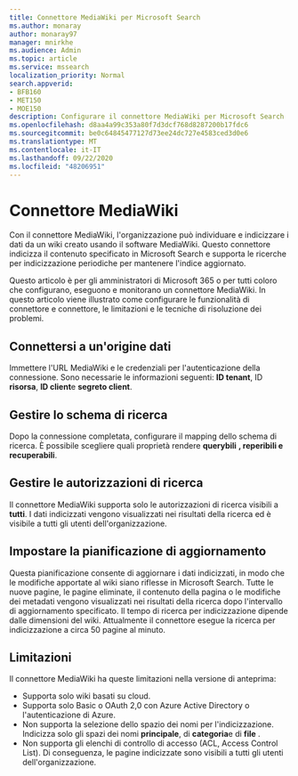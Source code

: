 ```yaml
---
title: Connettore MediaWiki per Microsoft Search
ms.author: monaray
author: monaray97
manager: mnirkhe
ms.audience: Admin
ms.topic: article
ms.service: mssearch
localization_priority: Normal
search.appverid:
- BFB160
- MET150
- MOE150
description: Configurare il connettore MediaWiki per Microsoft Search
ms.openlocfilehash: d8aa4a99c353a80f7d3dcf768d8287200b17fdc6
ms.sourcegitcommit: be0c64845477127d73ee24dc727e4583ced3d0e6
ms.translationtype: MT
ms.contentlocale: it-IT
ms.lasthandoff: 09/22/2020
ms.locfileid: "48206951"
---
```

# <a name="mediawiki-connector"></a>Connettore MediaWiki

Con il connettore MediaWiki, l'organizzazione può individuare e indicizzare i dati da un wiki creato usando il software MediaWiki. Questo connettore indicizza il contenuto specificato in Microsoft Search e supporta le ricerche per indicizzazione periodiche per mantenere l'indice aggiornato.

Questo articolo è per gli amministratori di Microsoft 365 o per tutti coloro che configurano, eseguono e monitorano un connettore MediaWiki. In questo articolo viene illustrato come configurare le funzionalità di connettore e connettore, le limitazioni e le tecniche di risoluzione dei problemi.

## <a name="connect-to-a-data-source"></a>Connettersi a un'origine dati

Immettere l'URL MediaWiki e le credenziali per l'autenticazione della connessione. Sono necessarie le informazioni seguenti: **ID tenant**, ID **risorsa**, **ID client**e **segreto client**.

## <a name="manage-the-search-schema"></a>Gestire lo schema di ricerca

Dopo la connessione completata, configurare il mapping dello schema di ricerca. È possibile scegliere quali proprietà rendere **querybili** **, reperibili e** **recuperabili**.

## <a name="manage-search-permissions"></a>Gestire le autorizzazioni di ricerca

Il connettore MediaWiki supporta solo le autorizzazioni di ricerca visibili a **tutti**. I dati indicizzati vengono visualizzati nei risultati della ricerca ed è visibile a tutti gli utenti dell'organizzazione.

## <a name="set-the-refresh-schedule"></a>Impostare la pianificazione di aggiornamento

Questa pianificazione consente di aggiornare i dati indicizzati, in modo che le modifiche apportate al wiki siano riflesse in Microsoft Search. Tutte le nuove pagine, le pagine eliminate, il contenuto della pagina o le modifiche dei metadati vengono visualizzati nei risultati della ricerca dopo l'intervallo di aggiornamento specificato. Il tempo di ricerca per indicizzazione dipende dalle dimensioni del wiki. Attualmente il connettore esegue la ricerca per indicizzazione a circa 50 pagine al minuto.

## <a name="limitations"></a>Limitazioni

Il connettore MediaWiki ha queste limitazioni nella versione di anteprima:

* Supporta solo wiki basati su cloud.
* Supporta solo Basic o OAuth 2,0 con Azure Active Directory o l'autenticazione di Azure.
* Non supporta la selezione dello spazio dei nomi per l'indicizzazione. Indicizza solo gli spazi dei nomi **principale**, di **categoria**e di **file** .
* Non supporta gli elenchi di controllo di accesso (ACL, Access Control List). Di conseguenza, le pagine indicizzate sono visibili a tutti gli utenti dell'organizzazione.

